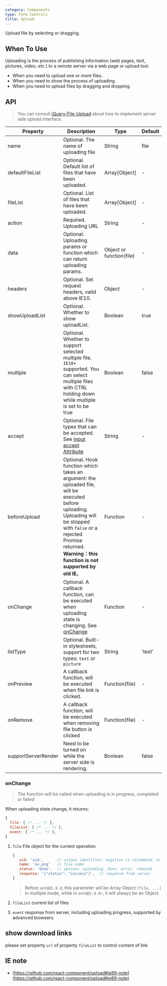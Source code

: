 ```yaml
---
category: Components
type: Form Controls
title: Upload
---
```


Upload file by selecting or dragging.

## When To Use

Uploading is the process of publishing information (web pages, text, pictures, video, etc.) to a remote server via a web page or upload tool.

- When you need to upload one or more files.
- When you need to show the process of uploading.
- When you need to upload files by dragging and dropping.

## API

> You can consult [jQuery-File-Upload](https://github.com/blueimp/jQuery-File-Upload/wiki) about how to implement server side upload interface.

| Property       | Description                                    | Type        | Default|
|------------|----------------------------------------------------| ----------- |--------|
| name       | Optional. The name of uploading file               | String      | file  |
| defaultFileList | Optional. Default list of files that have been uploaded.                   | Array[Object] | -  |
| fileList   | Optional. List of files that have been uploaded.   | Array[Object] | - |
| action     | Required. Uploading URL                            | String      | -    |
| data       | Optional. Uploading params or function which can return uploading params. | Object or function(file) | - |
| headers    | Optional. Set request headers, valid above IE10.   | Object      | -    |
| showUploadList | Optional. Whether to show uploadList.          | Boolean     | true  |
| multiple   | Optional. Whether to support selected multiple file. `IE10+` supported. You can select multiple files with CTRL holding down while multiple is set to be true  | Boolean     | false |
| accept     | Optional. File types that can be accepted. See [input accept Attribute](https://developer.mozilla.org/en-US/docs/Web/HTML/Element/input#attr-accept)    | String      | -   |
| beforeUpload | Optional. Hook function which takes an argument: the uploaded file, will be executed before uploading.  Uploading will be stopped with `false` or a rejected Promise returned. **Warning：this function is not supported by old IE**。 | Function    | -    |
| onChange   | Optional. A callback function, can be executed when uploading state is changing. See [onChange](#onChange)                | Function    | -   |
| listType   | Optional. Built-in stylesheets, support for two types: `text` or `picture`     | String      | 'text'|
| onPreview  | A callback function, will be executed when file link is clicked.  | Function(file) | -  |
| onRemove   | A callback function, will be executed when removing file button is clicked                                       | Function(file) | -   |
| supportServerRender | Need to be turned on while the server side is rendering.| Boolean | false    |

### onChange

> The function will be called when uploading is in progress, completed or  failed

When uploading state change, it returns:

```js
{
  file: { /* ... */ },
  fileList: [ /* ... */ ],
  event: { /* ... */ },
}
```

1. `file` File object for the current operation.

   ```js
   {
      uid: 'uid',      // unique identifier，negative is recommend，to prevent interference with internal generated id
      name: 'xx.png'   // file name
      status: 'done',  // options：uploading, done, error, removed
      response: '{"status": "success"}',  // response from server
   }
   ```

   > Before `antd@1.9.0`, this parameter will be Array Object `[file, ...]` in multiple mode, while in `antd@1.9.0+`, it will always be an Object.

2. `fileList` current list of files
3. `event` response from server, including uploading progress, supported by advanced browsers.

## show download links

please set property `url` of property `fileList` to control content of link

## IE note

- [https://github.com/react-component/upload#ie89-note](https://github.com/react-component/upload#ie89-note)
